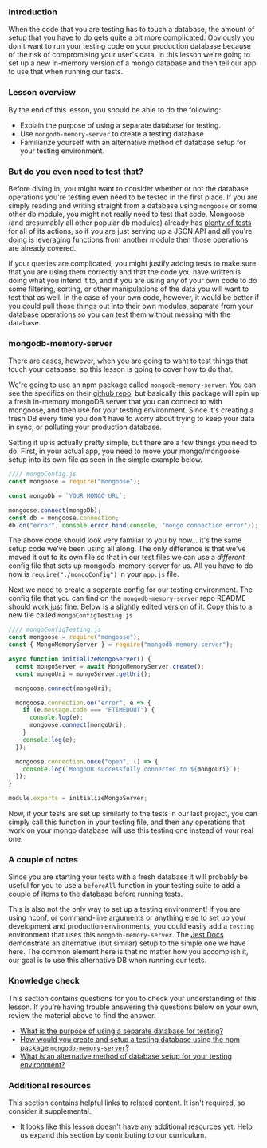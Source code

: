 ### Introduction

When the code that you are testing has to touch a database, the amount of setup that you have to do gets quite a bit more complicated. Obviously you don't want to run your testing code on your production database because of the risk of compromising your user's data. In this lesson we're going to set up a new in-memory version of a mongo database and then tell our app to use that when running our tests.

### Lesson overview

By the end of this lesson, you should be able to do the following:

- Explain the purpose of using a separate database for testing.
- Use `mongodb-memory-server` to create a testing database
- Familiarize yourself with an alternative method of database setup for your testing environment.

### But do you even need to test that?

Before diving in, you might want to consider whether or not the database operations you're testing even need to be tested in the first place. If you are simply reading and writing straight from a database using `mongoose` or some other db module, you might not really need to test that code. Mongoose (and presumably all other popular db modules) already has [plenty of tests](https://github.com/Automattic/mongoose/tree/master/test) for all of its actions, so if you are just serving up a JSON API and all you're doing is leveraging functions from another module then those operations are already covered.

If your queries are complicated, you might justify adding tests to make sure that you are using them correctly and that the code you have written is doing what you intend it to, and if you are using any of your own code to do some filtering, sorting, or other manipulations of the data you will want to test that as well.  In the case of your own code, however, it would be better if you could pull those things out into their own modules, separate from your database operations so you can test them without messing with the database.

### mongodb-memory-server

There are cases, however, when you are going to want to test things that touch your database, so this lesson is going to cover how to do that.

We're going to use an npm package called `mongodb-memory-server`. You can see the specifics on their [github repo](https://github.com/nodkz/mongodb-memory-server), but basically this package will spin up a fresh in-memory mongoDB server that you can connect to with mongoose, and then use for your testing environment.  Since it's creating a fresh DB every time you don't have to worry about trying to keep your data in sync, or polluting your production database.

Setting it up is actually pretty simple, but there are a few things you need to do.  First, in your actual app, you need to move your mongo/mongoose setup into its own file as seen in the simple example below.

```javascript
//// mongoConfig.js
const mongoose = require("mongoose");

const mongoDb = `YOUR MONGO URL`;

mongoose.connect(mongoDb);
const db = mongoose.connection;
db.on("error", console.error.bind(console, "mongo connection error"));
```

The above code should look very familiar to you by now... it's the same setup code we've been using all along. The only difference is that we've moved it out to its own file so that in our test files we can use a *different* config file that sets up mongodb-memory-server for us. All you have to do now is `require("./mongoConfig")` in your `app.js` file.

Next we need to create a separate config for our testing environment. The config file that you can find on the `mongodb-memory-server` repo README should work just fine. Below is a slightly edited version of it. Copy this to a new file called `mongoConfigTesting.js`

```javascript
//// mongoConfigTesting.js 
const mongoose = require("mongoose");
const { MongoMemoryServer } = require("mongodb-memory-server");

async function initializeMongoServer() {
  const mongoServer = await MongoMemoryServer.create();
  const mongoUri = mongoServer.getUri();

  mongoose.connect(mongoUri);

  mongoose.connection.on("error", e => {
    if (e.message.code === "ETIMEDOUT") {
      console.log(e);
      mongoose.connect(mongoUri);
    }
    console.log(e);
  });

  mongoose.connection.once("open", () => {
    console.log(`MongoDB successfully connected to ${mongoUri}`);
  });
}

module.exports = initializeMongoServer;
```

Now, if your tests are set up similarly to the tests in our last project, you can simply call this function in your testing file, and then any operations that work on your mongo database will use this testing one instead of your real one.

### A couple of notes

Since you are starting your tests with a fresh database it will probably be useful for you to use a `beforeAll` function in your testing suite to add a couple of items to the database before running tests.

This is also not the only way to set up a testing environment! If you are using nconf, or command-line arguments or anything else to set up your development and production environments, you could easily add a `testing` environment that uses this `mongodb-memory-server`. The [Jest Docs](https://jestjs.io/docs/en/mongodb) demonstrate an alternative (but similar) setup to the simple one we have here. The common element here is that no matter how you accomplish it, our goal is to use this alternative DB when running our tests.

### Knowledge check

This section contains questions for you to check your understanding of this lesson. If you’re having trouble answering the questions below on your own, review the material above to find the answer.

- [What is the purpose of using a separate database for testing?](#but-do-you-even-need-to-test-that)
- [How would you create and setup a testing database using the npm package `mongodb-memory-server`?](#mongodb-memory-server)
- [What is an alternative method of database setup for your testing environment?](https://jestjs.io/docs/en/mongodb)

### Additional resources

This section contains helpful links to related content. It isn't required, so consider it supplemental.

- It looks like this lesson doesn't have any additional resources yet. Help us expand this section by contributing to our curriculum.
